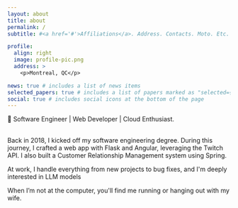 ```yaml
---
layout: about
title: about
permalink: /
subtitle: #<a href='#'>Affiliations</a>. Address. Contacts. Moto. Etc.

profile:
  align: right
  image: profile-pic.png
  address: >
    <p>Montreal, QC</p>

news: true # includes a list of news items
selected_papers: true # includes a list of papers marked as "selected={true}"
social: true # includes social icons at the bottom of the page
---
```


🚀 Software Engineer | Web Developer | Cloud Enthusiast.<br>
<br>

<p>Back in 2018, I kicked off my software engineering degree. During this journey, I crafted a web app with Flask and Angular, leveraging the Twitch API. I also built a Customer Relationship Management system using Spring.</p>

<p>At work, I handle everything from new projects to bug fixes, and I'm deeply interested in LLM models</p>

<p>When I’m not at the computer, you'll find me running or hanging out with my wife.</p>
